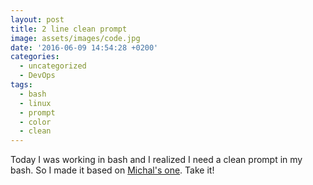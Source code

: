 ```yaml
---
layout: post
title: 2 line clean prompt
image: assets/images/code.jpg
date: '2016-06-09 14:54:28 +0200'
categories:
  - uncategorized
  - DevOps
tags:
  - bash
  - linux
  - prompt
  - color
  - clean
---
```


Today I was working in bash and I realized I need a clean prompt in my bash. So I made it based on [Michal's one](https://gist.github.com/mkottman/1936195). Take it!

